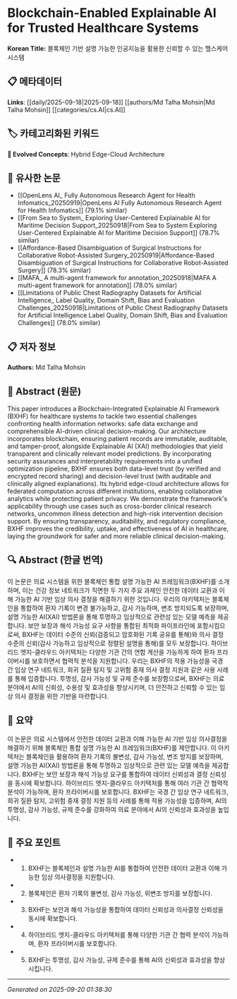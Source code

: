 # Blockchain-Enabled Explainable AI for Trusted Healthcare Systems

**Korean Title:** 블록체인 기반 설명 가능한 인공지능을 활용한 신뢰할 수 있는 헬스케어 시스템

## 📋 메타데이터

**Links**: [[daily/2025-09-18|2025-09-18]] [[authors/Md Talha Mohsin|Md Talha Mohsin]] [[categories/cs.AI|cs.AI]]

## 🏷️ 카테고리화된 키워드
**🚀 Evolved Concepts**: Hybrid Edge-Cloud Architecture

## 🔗 유사한 논문
- [[OpenLens AI_ Fully Autonomous Research Agent for Health Infomatics_20250919|OpenLens AI Fully Autonomous Research Agent for Health Infomatics]] (79.1% similar)
- [[From Sea to System_ Exploring User-Centered Explainable AI for Maritime Decision Support_20250918|From Sea to System Exploring User-Centered Explainable AI for Maritime Decision Support]] (78.7% similar)
- [[Affordance-Based Disambiguation of Surgical Instructions for Collaborative Robot-Assisted Surgery_20250919|Affordance-Based Disambiguation of Surgical Instructions for Collaborative Robot-Assisted Surgery]] (78.3% similar)
- [[MAFA_ A multi-agent framework for annotation_20250918|MAFA A multi-agent framework for annotation]] (78.0% similar)
- [[Limitations of Public Chest Radiography Datasets for Artificial Intelligence_ Label Quality, Domain Shift, Bias and Evaluation Challenges_20250918|Limitations of Public Chest Radiography Datasets for Artificial Intelligence Label Quality, Domain Shift, Bias and Evaluation Challenges]] (78.0% similar)

## 📋 저자 정보

**Authors:** Md Talha Mohsin

## 📄 Abstract (원문)

This paper introduces a Blockchain-Integrated Explainable AI Framework (BXHF)
for healthcare systems to tackle two essential challenges confronting health
information networks: safe data exchange and comprehensible AI-driven clinical
decision-making. Our architecture incorporates blockchain, ensuring patient
records are immutable, auditable, and tamper-proof, alongside Explainable AI
(XAI) methodologies that yield transparent and clinically relevant model
predictions. By incorporating security assurances and interpretability
requirements into a unified optimization pipeline, BXHF ensures both data-level
trust (by verified and encrypted record sharing) and decision-level trust (with
auditable and clinically aligned explanations). Its hybrid edge-cloud
architecture allows for federated computation across different institutions,
enabling collaborative analytics while protecting patient privacy. We
demonstrate the framework's applicability through use cases such as
cross-border clinical research networks, uncommon illness detection and
high-risk intervention decision support. By ensuring transparency,
auditability, and regulatory compliance, BXHF improves the credibility, uptake,
and effectiveness of AI in healthcare, laying the groundwork for safer and more
reliable clinical decision-making.

## 🔍 Abstract (한글 번역)

이 논문은 의료 시스템을 위한 블록체인 통합 설명 가능한 AI 프레임워크(BXHF)를 소개하며, 이는 건강 정보 네트워크가 직면한 두 가지 주요 과제인 안전한 데이터 교환과 이해 가능한 AI 기반 임상 의사 결정을 해결하기 위한 것입니다. 우리의 아키텍처는 블록체인을 통합하여 환자 기록이 변경 불가능하고, 감사 가능하며, 변조 방지되도록 보장하며, 설명 가능한 AI(XAI) 방법론을 통해 투명하고 임상적으로 관련성 있는 모델 예측을 제공합니다. 보안 보장과 해석 가능성 요구 사항을 통합된 최적화 파이프라인에 포함시킴으로써, BXHF는 데이터 수준의 신뢰(검증되고 암호화된 기록 공유를 통해)와 의사 결정 수준의 신뢰(감사 가능하고 임상적으로 정렬된 설명을 통해)를 모두 보장합니다. 하이브리드 엣지-클라우드 아키텍처는 다양한 기관 간의 연합 계산을 가능하게 하여 환자 프라이버시를 보호하면서 협력적 분석을 지원합니다. 우리는 BXHF의 적용 가능성을 국경 간 임상 연구 네트워크, 희귀 질환 탐지 및 고위험 중재 의사 결정 지원과 같은 사용 사례를 통해 입증합니다. 투명성, 감사 가능성 및 규제 준수를 보장함으로써, BXHF는 의료 분야에서 AI의 신뢰성, 수용성 및 효과성을 향상시키며, 더 안전하고 신뢰할 수 있는 임상 의사 결정을 위한 기반을 마련합니다.

## 📝 요약

이 논문은 의료 시스템에서 안전한 데이터 교환과 이해 가능한 AI 기반 임상 의사결정을 해결하기 위해 블록체인 통합 설명 가능한 AI 프레임워크(BXHF)를 제안합니다. 이 아키텍처는 블록체인을 활용하여 환자 기록의 불변성, 감사 가능성, 변조 방지를 보장하며, 설명 가능한 AI(XAI) 방법론을 통해 투명하고 임상적으로 관련 있는 모델 예측을 제공합니다. BXHF는 보안 보장과 해석 가능성 요구를 통합하여 데이터 신뢰성과 결정 신뢰성을 동시에 확보합니다. 하이브리드 엣지-클라우드 아키텍처를 통해 여러 기관 간 협력적 분석이 가능하며, 환자 프라이버시를 보호합니다. BXHF는 국경 간 임상 연구 네트워크, 희귀 질환 탐지, 고위험 중재 결정 지원 등의 사례를 통해 적용 가능성을 입증하며, AI의 투명성, 감사 가능성, 규제 준수를 강화하여 의료 분야에서 AI의 신뢰성과 효과성을 높입니다.

## 🎯 주요 포인트

- 1. BXHF는 블록체인과 설명 가능한 AI를 통합하여 안전한 데이터 교환과 이해 가능한 임상 의사결정을 지원합니다.

- 2. 블록체인은 환자 기록의 불변성, 감사 가능성, 위변조 방지를 보장합니다.

- 3. BXHF는 보안과 해석 가능성을 통합하여 데이터 신뢰성과 의사결정 신뢰성을 동시에 확보합니다.

- 4. 하이브리드 엣지-클라우드 아키텍처를 통해 다양한 기관 간 협력 분석이 가능하며, 환자 프라이버시를 보호합니다.

- 5. BXHF는 투명성, 감사 가능성, 규제 준수를 통해 AI의 신뢰성과 효과성을 향상시킵니다.

---

*Generated on 2025-09-20 01:38:30*